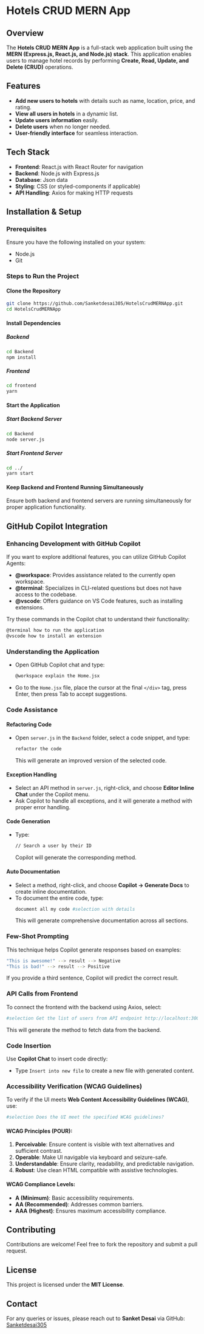 # Hotels CRUD MERN App

## Overview
The **Hotels CRUD MERN App** is a full-stack web application built using the **MERN (Express.js, React.js, and Node.js) stack**. This application enables users to manage hotel records by performing **Create, Read, Update, and Delete (CRUD)** operations.

## Features
- **Add new users to hotels** with details such as name, location, price, and rating.
- **View all users in hotels** in a dynamic list.
- **Update users information** easily.
- **Delete users** when no longer needed.
- **User-friendly interface** for seamless interaction.

## Tech Stack
- **Frontend**: React.js with React Router for navigation
- **Backend**: Node.js with Express.js
- **Database**: Json data
- **Styling**: CSS (or styled-components if applicable)
- **API Handling**: Axios for making HTTP requests

## Installation & Setup
### Prerequisites
Ensure you have the following installed on your system:
- Node.js
- Git

### Steps to Run the Project
#### Clone the Repository
```sh
git clone https://github.com/Sanketdesai305/HotelsCrudMERNApp.git
cd HotelsCrudMERNApp
```

#### Install Dependencies
##### Backend
```sh
cd Backend
npm install
```
##### Frontend
```sh
cd frontend
yarn
```

#### Start the Application
##### Start Backend Server
```sh
cd Backend
node server.js
```
##### Start Frontend Server
```sh
cd ../
yarn start
```

#### Keep Backend and Frontend Running Simultaneously
Ensure both backend and frontend servers are running simultaneously for proper application functionality.

## GitHub Copilot Integration
### Enhancing Development with GitHub Copilot
If you want to explore additional features, you can utilize GitHub Copilot Agents:
- **@workspace**: Provides assistance related to the currently open workspace.
- **@terminal**: Specializes in CLI-related questions but does not have access to the codebase.
- **@vscode**: Offers guidance on VS Code features, such as installing extensions.

Try these commands in the Copilot chat to understand their functionality:
```sh
@terminal how to run the application
@vscode how to install an extension
```

### Understanding the Application
- Open GitHub Copilot chat and type:
  ```sh
  @workspace explain the Home.jsx
  ```
- Go to the `Home.jsx` file, place the cursor at the final `</div>` tag, press Enter, then press Tab to accept suggestions.

### Code Assistance
#### Refactoring Code
- Open `server.js` in the `Backend` folder, select a code snippet, and type:
  ```sh
  refactor the code
  ```
  This will generate an improved version of the selected code.

#### Exception Handling
- Select an API method in `server.js`, right-click, and choose **Editor Inline Chat** under the Copilot menu.
- Ask Copilot to handle all exceptions, and it will generate a method with proper error handling.

#### Code Generation
- Type:
  ```sh
  // Search a user by their ID
  ```
  Copilot will generate the corresponding method.

#### Auto Documentation
- Select a method, right-click, and choose **Copilot -> Generate Docs** to create inline documentation.
- To document the entire code, type:
  ```sh
  document all my code #selection with details
  ```
  This will generate comprehensive documentation across all sections.

### Few-Shot Prompting
This technique helps Copilot generate responses based on examples:
```sh
"This is awesome!" --> result --> Negative
"This is bad!" --> result --> Positive
```
If you provide a third sentence, Copilot will predict the correct result.

### API Calls from Frontend
To connect the frontend with the backend using Axios, select:
```sh
#selection Get the list of users from API endpoint http://localhost:3001/users/
```
This will generate the method to fetch data from the backend.

### Code Insertion
Use **Copilot Chat** to insert code directly:
- Type `Insert into new file` to create a new file with generated content.

### Accessibility Verification (WCAG Guidelines)
To verify if the UI meets **Web Content Accessibility Guidelines (WCAG)**, use:
```sh
#selection Does the UI meet the specified WCAG guidelines?
```
#### WCAG Principles (POUR):
1. **Perceivable**: Ensure content is visible with text alternatives and sufficient contrast.
2. **Operable**: Make UI navigable via keyboard and seizure-safe.
3. **Understandable**: Ensure clarity, readability, and predictable navigation.
4. **Robust**: Use clean HTML compatible with assistive technologies.

#### WCAG Compliance Levels:
- **A (Minimum)**: Basic accessibility requirements.
- **AA (Recommended)**: Addresses common barriers.
- **AAA (Highest)**: Ensures maximum accessibility compliance.

## Contributing
Contributions are welcome! Feel free to fork the repository and submit a pull request.

## License
This project is licensed under the **MIT License**.

## Contact
For any queries or issues, please reach out to **Sanket Desai** via GitHub: [Sanketdesai305](https://github.com/Sanketdesai305)


